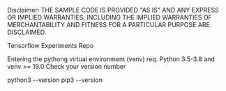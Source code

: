 Disclaimer: THE SAMPLE CODE IS PROVIDED "AS IS" AND ANY EXPRESS OR IMPLIED WARRANTIES, INCLUDING THE IMPLIED WARRANTIES OF MERCHANTABILITY AND FITNESS FOR A PARTICULAR PURPOSE ARE DISCLAIMED.

Tensorflow Experiments Repo

Entering the pythong virtual environment (venv) req. Python 3.5-3.8 and venv >= 19.0
Check your version number

python3 --version pip3 --version
